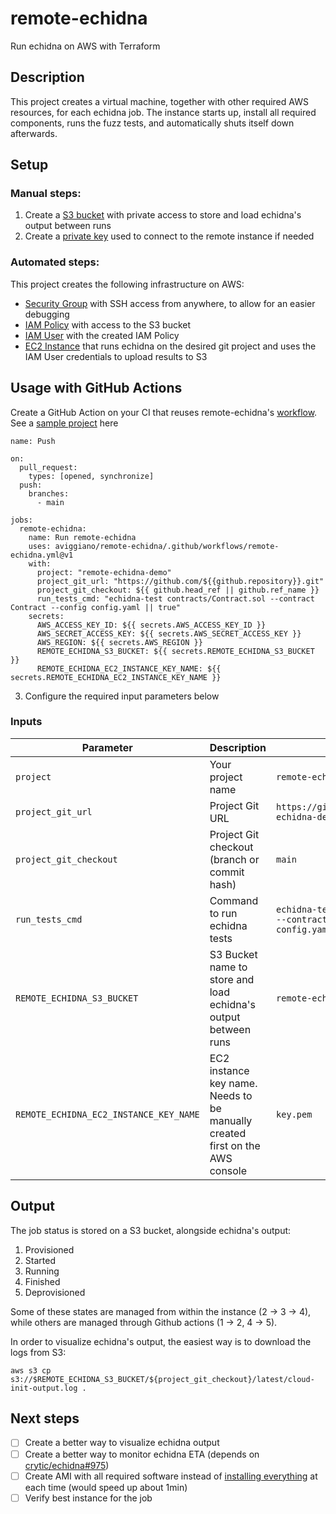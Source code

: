 # remote-echidna

Run echidna on AWS with Terraform

## Description

This project creates a virtual machine, together with other required AWS resources, for each echidna job. The instance starts up, install all required components, runs the fuzz tests, and automatically shuts itself down afterwards.

## Setup

### Manual steps:

1. Create a [S3 bucket](./terraform/s3_bucket.tf) with private access to store and load echidna's output between runs
2. Create a [private key](./terraform/ec2_instance.tf) used to connect to the remote instance if needed

### Automated steps:

This project creates the following infrastructure on AWS:

- [Security Group](./terraform/security_group.tf) with SSH access from anywhere, to allow for an easier debugging
- [IAM Policy](./terraform/iam_user.tf) with access to the S3 bucket
- [IAM User](./terraform/iam_user.tf) with the created IAM Policy
- [EC2 Instance](./terraform/ec2_instance.tf) that runs echidna on the desired git project and uses the IAM User credentials to upload results to S3

## Usage with GitHub Actions

Create a GitHub Action on your CI that reuses remote-echidna's [workflow](./.github/workflows/remote-echidna.yml). See a [sample project](https://github.com/aviggiano/remote-echidna-demo) here

```
name: Push

on:
  pull_request:
    types: [opened, synchronize]
  push:
    branches:
      - main

jobs:
  remote-echidna:
    name: Run remote-echidna
    uses: aviggiano/remote-echidna/.github/workflows/remote-echidna.yml@v1
    with:
      project: "remote-echidna-demo"
      project_git_url: "https://github.com/${{github.repository}}.git"
      project_git_checkout: ${{ github.head_ref || github.ref_name }}
      run_tests_cmd: "echidna-test contracts/Contract.sol --contract Contract --config config.yaml || true"
    secrets:
      AWS_ACCESS_KEY_ID: ${{ secrets.AWS_ACCESS_KEY_ID }}
      AWS_SECRET_ACCESS_KEY: ${{ secrets.AWS_SECRET_ACCESS_KEY }}
      AWS_REGION: ${{ secrets.AWS_REGION }}
      REMOTE_ECHIDNA_S3_BUCKET: ${{ secrets.REMOTE_ECHIDNA_S3_BUCKET }}
      REMOTE_ECHIDNA_EC2_INSTANCE_KEY_NAME: ${{ secrets.REMOTE_ECHIDNA_EC2_INSTANCE_KEY_NAME }}
```

3. Configure the required input parameters below

### Inputs

| Parameter                              | Description                                                                  | Example                                                                                  | Required |
| -------------------------------------- | ---------------------------------------------------------------------------- | ---------------------------------------------------------------------------------------- | -------- |
| `project`                              | Your project name                                                            | `remote-echidna-demo`                                                                    | Yes      |
| `project_git_url`                      | Project Git URL                                                              | `https://github.com/aviggiano/remote-echidna-demo.git`                                   | Yes      |
| `project_git_checkout`                 | Project Git checkout (branch or commit hash)                                 | `main`                                                                                   | Yes      |
| `run_tests_cmd`                        | Command to run echidna tests                                                 | `echidna-test contracts/Contract.sol --contract Contract --config config.yaml \|\| true` | Yes      |
| `REMOTE_ECHIDNA_S3_BUCKET`             | S3 Bucket name to store and load echidna's output between runs               | `remote-echidna-demo-bucket`                                                             | Yes      |
| `REMOTE_ECHIDNA_EC2_INSTANCE_KEY_NAME` | EC2 instance key name. Needs to be manually created first on the AWS console | `key.pem`                                                                                | Yes      |

## Output

The job status is stored on a S3 bucket, alongside echidna's output:

1. Provisioned
2. Started
3. Running
4. Finished
5. Deprovisioned

Some of these states are managed from within the instance (2 -> 3 -> 4), while others are managed through Github actions (1 -> 2, 4 -> 5).

In order to visualize echidna's output, the easiest way is to download the logs from S3:

```
aws s3 cp s3://$REMOTE_ECHIDNA_S3_BUCKET/${project_git_checkout}/latest/cloud-init-output.log .
```

## Next steps

- [ ] Create a better way to visualize echidna output
- [ ] Create a better way to monitor echidna ETA (depends on [crytic/echidna#975](https://github.com/crytic/echidna/issues/975))
- [ ] Create AMI with all required software instead of [installing everything](./terraform/user_data.tftpl) at each time (would speed up about 1min)
- [ ] Verify best instance for the job
